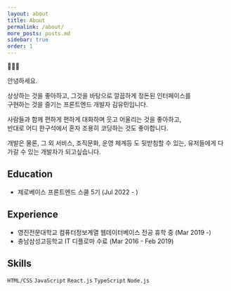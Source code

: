 ```yaml
---
layout: about
title: About
permalink: /about/
more_posts: posts.md
sidebar: true
order: 1
---
```


🙇🏻‍♂️

안녕하세요.

상상하는 것을 좋아하고, 그것을 바탕으로 깔끔하게 정돈된 인터페이스를  
구현하는 것을 즐기는 프론트엔드 개발자 김유민입니다.

사람들과 함께 편하게 편하게 대화하며 웃고 어울리는 것을 좋아하고,  
반대로 어디 한구석에서 혼자 조용히 코딩하는 것도 좋아합니다.

개발은 물론, 그 외 서비스, 조직문화, 운영 체계등 도 뒷받침할 수 있는, 유저들에게 다가갈 수 있는 개발자가 되고싶습니다.

## Education

- 제로베이스 프론트엔드 스쿨 5기 (Jul 2022 - )

## Experience

- 영진전문대학교 컴퓨터정보계열 웹데이터베이스 전공 휴학 중 (Mar 2019 -)
- 충남삼성고등학교 IT 디플로마 수료 (Mar 2016 - Feb 2019)

## Skills

`HTML/CSS` `JavaScript` `React.js` `TypeScript` `Node.js`
